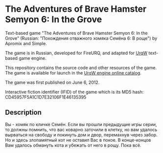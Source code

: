 # The Adventures of Brave Hamster Semyon 6: In the Grove

Text-based game "The Adventures of Brave Hamster Semyon 6: In the Grove" (Russian: "Похождения отважного хомяка Семёна 6: В роще") by Apromix and Simple.

The game is in Russian, developed for FireURQ, and adapted for [UrqW](https://github.com/urqw/UrqW) text-based game engine.

This repository contains the source code and other resources of the game. The game is available for launch in the [UrqW engine online catalog](https://urqw.github.io/UrqW/#hamster6).

The game was first published on June 6, 2012.

Interactive fiction identifier (IFID) of the game which is its MD5 hash: CD45957F5A1C1D7E32106F1E46135395

## Description

Вы - хомяк по кличке Семён. Если вы прошли предыдущие игры серии, то должны помнить, что вас коварно заточили в клетку, но вам удалось вырваться на свободу и покинуть дом и двор, перемахнув через забор. Но и здесь злопамятный кот не оставил Вас в покое. В конце-концов Вам удалось обмануть кота и убежать от него в рощу. Пока всё.
